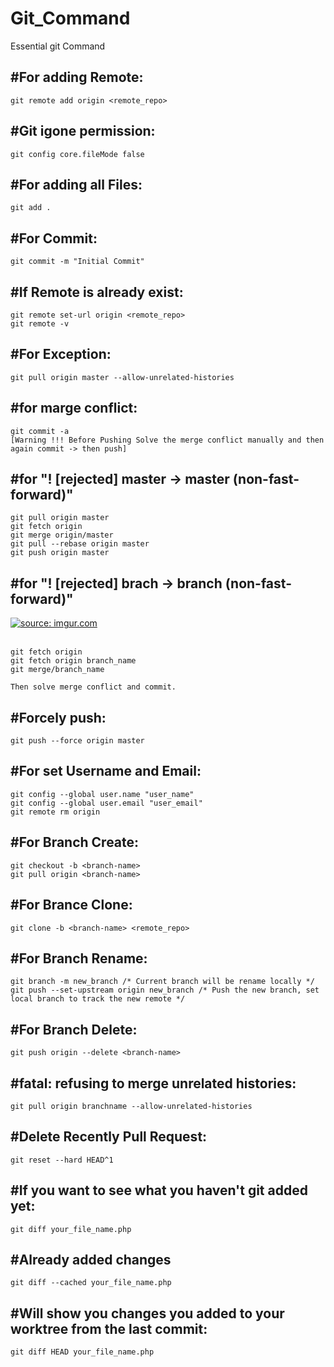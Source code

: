 # Git_Command
Essential git Command

#For adding Remote:
---------------------
    git remote add origin <remote_repo>
    
#Git igone permission:
----------------------
    git config core.fileMode false
    
#For adding all Files:
----------------------
    git add .

#For Commit:
----------------------
    git commit -m "Initial Commit"

#If Remote is already exist:
-------------------------------
    git remote set-url origin <remote_repo>
    git remote -v

#For Exception:
------------------
    git pull origin master --allow-unrelated-histories

#for marge conflict:
------------------------
    git commit -a
    [Warning !!! Before Pushing Solve the merge conflict manually and then again commit -> then push]

#for  "! [rejected]        master -> master (non-fast-forward)"
--------------------------------------------------------------------
    git pull origin master
    git fetch origin
    git merge origin/master
    git pull --rebase origin master
    git push origin master
    
#for  "! [rejected]        brach -> branch (non-fast-forward)"
--------------------------------------------------------------------
<a href="https://imgur.com/jirwHNM"><img src="https://i.imgur.com/jirwHNM.png" title="source: imgur.com" /></a><br/><br/>

    git fetch origin
    git fetch origin branch_name
    git merge/branch_name
    
    Then solve merge conflict and commit.
    
#Forcely push:
------------------------------
    git push --force origin master
    
#For set Username and Email:
-----------------------------
    git config --global user.name "user_name"
    git config --global user.email "user_email"
    git remote rm origin

#For Branch Create:
--------------------
    git checkout -b <branch-name>
    git pull origin <branch-name>
    
#For Brance Clone:
--------------------
    git clone -b <branch-name> <remote_repo>

#For Branch Rename:
------------------------------
    git branch -m new_branch /* Current branch will be rename locally */
    git push --set-upstream origin new_branch /* Push the new branch, set local branch to track the new remote */

#For Branch Delete:
-------------------------
    git push origin --delete <branch-name>
    
#fatal: refusing to merge unrelated histories:
------------------------------------------------
    git pull origin branchname --allow-unrelated-histories

#Delete Recently Pull Request:
-----------------------------------
    git reset --hard HEAD^1
    
#If you want to see what you haven't git added yet:
-----------------------------------------------------
    git diff your_file_name.php
    
#Already added changes
-----------------------
    git diff --cached your_file_name.php

#Will show you changes you added to your worktree from the last commit:
----------------------------------------------------------------------------
    git diff HEAD your_file_name.php
